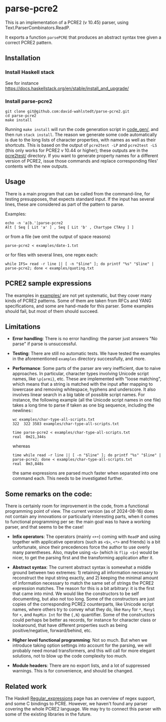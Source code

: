 # parse-pcre2

This is an implementation of a PCRE2 (v 10.45) parser, using
Text.ParserCombinators.ReadP.

It exports a function `parsePCRE` that produces an abstract syntax
tree given a correct PCRE2 pattern.

## Installation

### Install Haskell stack

See for instance
https://docs.haskellstack.org/en/stable/install_and_upgrade/

### Install parse-pcre2

```
git clone git@github.com:david-wahlstedt/parse-pcre2.git
cd parse-pcre2
make install
```

Running `make install` will run the code generation script in
[code_gen/](code_gen/), and then run `stack install`. The reason we
generate some code automatically is due to the long lists of character
properties, with names as well as their shortcuts. This is based on
the output of `pcre2test -LP` and `pcre2test -LS` (this only works for
PCRE2 v 10.44 or higher); these outputs are in the
[pcre2test/](pcre2test/) directory. If you want to generate property
names for a different version of PCRE2, issue those commands and
replace corresponding files' contents with the new outputs.

## Usage

There is a main program that can be called from the command-line, for
testing presupposes, that expects standard input. If the input has
several lines, these are considered as part of the pattern to parse.

Examples:
```
echo -n 'a|b.'|parse-pcre2
Alt [ Seq [ Lit 'a' ] , Seq [ Lit 'b' , Chartype CTAny ] ]
```
or from a file (we omit the output of space reasons)
```
parse-pcre2 < examples/date-1.txt
```
or for files with several lines, one regex each:
```
while IFS= read -r line || [ -n "$line" ]; do printf "%s" "$line" | parse-pcre2; done < examples/quoting.txt
```

## PCRE2 sample expressions

The examples in [examples/](examples/) are not yet systematic, but
they cover many kinds of PCRE2 patterns. Some of them are taken from
RFCs and YANG specifications, and some are hand-made for this parser.
Some examples should fail, but most of them should succeed.

## Limitations

- **Error handling**: There is no error handling: the parser just
  answers "No parse" if parse is unsuccessful.

- **Testing**: There are still no automatic tests. We have tested the
  examples in the aforementioned `examples` directory successfully,
  and more.

- **Performance**: Some parts of the parser are very inefficient, due
  to naive approaches. In particular, character types involving
  Unicode script names, like `\p{armi}`, etc. These are implemented
  with "loose matching", which means that a string is matched with the
  input after mapping to lowercase and removing whitespace, hyphens
  and underscore. It also involves linear search in a big table of
  possible script names. For instance, the following example (all the
  Unicode script names in one file) takes a long time to parse if
  taken as one big sequence, including the newlines::

  ```
  wc examples/char-type-all-scripts.txt
  322  322 3583 examples/char-type-all-scripts.txt

  time parse-pcre2 < examples/char-type-all-scripts.txt
  real	0m21,344s
  ```
  whereas
  ```
  time while read -r line || [ -n "$line" ]; do printf "%s" "$line" | parse-pcre2; done < examples/char-type-all-scripts.txt
  real	0m3,848s
  ```
  the same expressions are parsed much faster when separated into one command each.
  This needs to be investigated further.

## Some remarks on the code:

There is certainly room for improvement in the code, from a functional
programming point of view. The current version (as of 2024-08-16) does
not contain any innovations or particularly interesting parts, when it
comes to functional programming per se: the main goal was to have a
working parser, and that seems to be the case!

- **Infix operators**: The operators (mainly `<++`) coming with
  `ReadP` and using together with applicative operators (such as
  `<$>`, `<*>` and friends) is a bit unfortunate, since their
  precedences force the author to use overly many parentheses. Also,
  maybe using `<&>` (which is `flip <$>`) would be nicer, to get the
  parsing first and the transforming application after it.

- **Abstract syntax**: The current abstract syntax is somewhat a
  middle ground between two extremes: 1) retaining all information
  necessary to reconstruct the input string exactly, and 2) keeping
  the minimal amount of information necessary to match the same set of
  strings the PCRE2 expression matches. The reason for this is a bit
  arbitrary: it is the first that came into mind. We would like the
  constructors to be self documenting, but also not too long. Some of
  the constructors are just copies of the corresponding PCRE2
  counterparts, like Unicode script names, where others try to convey
  what they do, like `Many` for `*`, `Many1` for `+`, and `RepMin Int`
  for the `{,N}` quantifier. Some of the constructors could perhaps be
  better as records, for instance for character class or lookaround,
  that have different properties such as being positive/negative,
  forward/behind, etc.

- **Higher level functional programming**: Not so much. But when we
  introduce taking option settings into account for the parsing, we
  will probably need monad transformers, and this will call for more
  elegant solutions, not to blow up the code complexity too much.

- **Module headers**: There are no export lists, and a lot of
  suppressed warnings. This is for convenience, and should be changed.

## Related work

The Haskell
[Regular_expressions](https://wiki.haskell.org/Regular_expressions)
page has an overview of regex support, and some C bindings to PCRE.
However, we haven't found any parser covering the whole PCRE2
language. We may try to connect this parser with some of the existing
libraries in the future.
